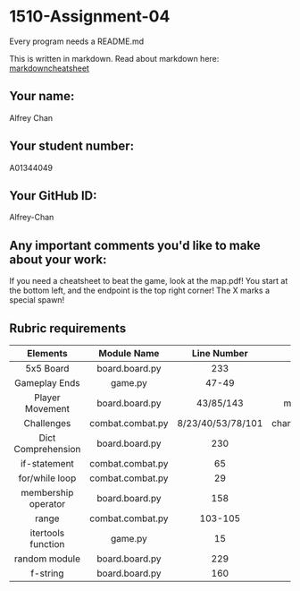 # 1510-Assignment-04

Every program needs a README.md

This is written in markdown. Read about markdown here: [markdowncheatsheet](https://www.markdownguide.org/cheat-sheet/)

## Your name:
Alfrey Chan

## Your student number:
A01344049

## Your GitHub ID:
Alfrey-Chan

## Any important comments you'd like to make about your work:
If you need a cheatsheet to beat the game, look at the map.pdf! You start at the bottom left, and the endpoint is the 
top right corner! The X marks a special spawn!

## Rubric requirements
|      Elements       |   Module Name    |    Line Number    |                     Function Name                     |
|:-------------------:|:----------------:|:-----------------:|:-----------------------------------------------------:|
|      5x5 Board      |  board.board.py  |        233        |                   set_descriptions                    |
|    Gameplay Ends    |     game.py      |       47-49       |                         game                          |
|   Player Movement   |  board.board.py  |     43/85/143     |     move_character/validate_move/get_user_choice      |
|     Challenges      | combat.combat.py | 8/23/40/53/78/101 | chance_game/fight_or_flee/battle/is_jesus/attack/flee |
| Dict Comprehension  |  board.board.py  |        230        |           is_jesus/randomized_descriptions            |
|    if-statement     | combat.combat.py |        65         |                       is_jesus                        |
|   for/while loop    | combat.combat.py |        29         |                     fight_or_flee                     |
| membership operator |  board.board.py  |        158        |                    get_user_choice                    |
|        range        | combat.combat.py |      103-105      |                         flee                          |
| itertools function  |     game.py      |        15         |                         game                          |
|    random module    |  board.board.py  |        229        |                randomized_descriptions                |
|      f-string       |  board.board.py  |        160        |                    get_user_choice                    |